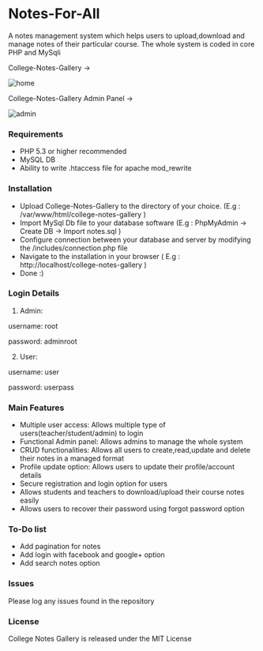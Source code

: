 # Notes-For-All
 A notes management system which helps users to upload,download and manage notes of their particular course. The whole system is coded in core PHP and MySqli



College-Notes-Gallery ->

![home](https://user-images.githubusercontent.com/16975766/28489136-9c9930a0-6ed8-11e7-85a0-af4d73f63cd7.png)



College-Notes-Gallery Admin Panel ->

![admin](https://user-images.githubusercontent.com/16975766/28489144-e2c938ae-6ed8-11e7-90f2-f104f34eeabb.png)

### Requirements 

- PHP 5.3 or higher recommended 
- MySQL DB
- Ability to write .htaccess file for apache mod_rewrite

### Installation
- Upload College-Notes-Gallery to the directory of your choice. (E.g :  /var/www/html/college-notes-gallery )
- Import MySql Db file to your database software (E.g : PhpMyAdmin -> Create DB -> Import notes.sql  )
- Configure connection between your database and server by modifying the /includes/connection.php file
- Navigate to the installation in your browser ( E.g :  http://localhost/college-notes-gallery )
- Done :)

### Login Details

1. Admin:

username: root

password: adminroot

2. User:

username: user

password: userpass

### Main Features

- Multiple user access:  Allows multiple type of users(teacher/student/admin) to login 
- Functional Admin panel:  Allows admins to manage the whole system
- CRUD functionalities:  Allows all users to create,read,update and delete their notes in a managed format 
- Profile update option:  Allows users to update their profile/account details  
- Secure registration and login option for users
- Allows students and teachers to download/upload their course notes easily
- Allows users to recover their password using forgot password option

### To-Do  list
- Add pagination for notes
- Add login with facebook and google+ option
- Add search notes option

### Issues

Please log any issues found in the repository 

### License
College Notes Gallery is released under the MIT License
